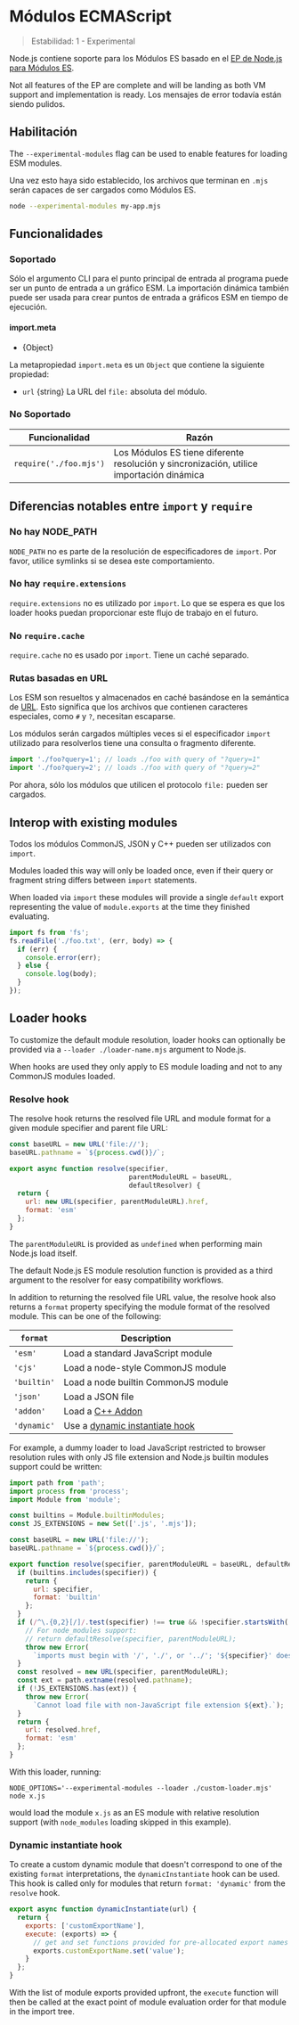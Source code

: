 # Módulos ECMAScript

<!--introduced_in=v8.5.0-->

<!-- type=misc -->

> Estabilidad: 1 - Experimental

<!--name=esm-->

Node.js contiene soporte para los Módulos ES basado en el [EP de Node.js para Módulos ES](https://github.com/nodejs/node-eps/blob/master/002-es-modules.md).

Not all features of the EP are complete and will be landing as both VM support and implementation is ready. Los mensajes de error todavía están siendo pulidos.

## Habilitación

<!-- type=misc -->

The `--experimental-modules` flag can be used to enable features for loading ESM modules.

Una vez esto haya sido establecido, los archivos que terminan en `.mjs` serán capaces de ser cargados como Módulos ES.

```sh
node --experimental-modules my-app.mjs
```

## Funcionalidades

<!-- type=misc -->

### Soportado

Sólo el argumento CLI para el punto principal de entrada al programa puede ser un punto de entrada a un gráfico ESM. La importación dinámica también puede ser usada para crear puntos de entrada a gráficos ESM en tiempo de ejecución.

#### import.meta

* {Object}

La metapropiedad `import.meta` es un `Object` que contiene la siguiente propiedad:

* `url` {string} La URL del `file:` absoluta del módulo.

### No Soportado

| Funcionalidad          | Razón                                                                                    |
| ---------------------- | ---------------------------------------------------------------------------------------- |
| `require('./foo.mjs')` | Los Módulos ES tiene diferente resolución y sincronización, utilice importación dinámica |

## Diferencias notables entre `import` y `require`

### No hay NODE_PATH

`NODE_PATH` no es parte de la resolución de especificadores de `import`. Por favor, utilice symlinks si se desea este comportamiento.

### No hay `require.extensions`

`require.extensions` no es utilizado por `import`. Lo que se espera es que los loader hooks puedan proporcionar este flujo de trabajo en el futuro.

### No `require.cache`

`require.cache` no es usado por `import`. Tiene un caché separado.

### Rutas basadas en URL

Los ESM son resueltos y almacenados en caché basándose en la semántica de [URL](https://url.spec.whatwg.org/). Esto significa que los archivos que contienen caracteres especiales, como `#` y `?`, necesitan escaparse.

Los módulos serán cargados múltiples veces si el especificador `import` utilizado para resolverlos tiene una consulta o fragmento diferente.

```js
import './foo?query=1'; // loads ./foo with query of "?query=1"
import './foo?query=2'; // loads ./foo with query of "?query=2"
```

Por ahora, sólo los módulos que utilicen el protocolo `file:` pueden ser cargados.

## Interop with existing modules

Todos los módulos CommonJS, JSON y C++ pueden ser utilizados con `import`.

Modules loaded this way will only be loaded once, even if their query or fragment string differs between `import` statements.

When loaded via `import` these modules will provide a single `default` export representing the value of `module.exports` at the time they finished evaluating.

```js
import fs from 'fs';
fs.readFile('./foo.txt', (err, body) => {
  if (err) {
    console.error(err);
  } else {
    console.log(body);
  }
});
```

## Loader hooks

<!-- type=misc -->

To customize the default module resolution, loader hooks can optionally be provided via a `--loader ./loader-name.mjs` argument to Node.js.

When hooks are used they only apply to ES module loading and not to any CommonJS modules loaded.

### Resolve hook

The resolve hook returns the resolved file URL and module format for a given module specifier and parent file URL:

```js
const baseURL = new URL('file://');
baseURL.pathname = `${process.cwd()}/`;

export async function resolve(specifier,
                              parentModuleURL = baseURL,
                              defaultResolver) {
  return {
    url: new URL(specifier, parentModuleURL).href,
    format: 'esm'
  };
}
```

The `parentModuleURL` is provided as `undefined` when performing main Node.js load itself.

The default Node.js ES module resolution function is provided as a third argument to the resolver for easy compatibility workflows.

In addition to returning the resolved file URL value, the resolve hook also returns a `format` property specifying the module format of the resolved module. This can be one of the following:

| `format`    | Description                                                     |
| ----------- | --------------------------------------------------------------- |
| `'esm'`     | Load a standard JavaScript module                               |
| `'cjs'`     | Load a node-style CommonJS module                               |
| `'builtin'` | Load a node builtin CommonJS module                             |
| `'json'`    | Load a JSON file                                                |
| `'addon'`   | Load a [C++ Addon](addons.html)                                 |
| `'dynamic'` | Use a [dynamic instantiate hook](#esm_dynamic_instantiate_hook) |

For example, a dummy loader to load JavaScript restricted to browser resolution rules with only JS file extension and Node.js builtin modules support could be written:

```js
import path from 'path';
import process from 'process';
import Module from 'module';

const builtins = Module.builtinModules;
const JS_EXTENSIONS = new Set(['.js', '.mjs']);

const baseURL = new URL('file://');
baseURL.pathname = `${process.cwd()}/`;

export function resolve(specifier, parentModuleURL = baseURL, defaultResolve) {
  if (builtins.includes(specifier)) {
    return {
      url: specifier,
      format: 'builtin'
    };
  }
  if (/^\.{0,2}[/]/.test(specifier) !== true && !specifier.startsWith('file:')) {
    // For node_modules support:
    // return defaultResolve(specifier, parentModuleURL);
    throw new Error(
      `imports must begin with '/', './', or '../'; '${specifier}' does not`);
  }
  const resolved = new URL(specifier, parentModuleURL);
  const ext = path.extname(resolved.pathname);
  if (!JS_EXTENSIONS.has(ext)) {
    throw new Error(
      `Cannot load file with non-JavaScript file extension ${ext}.`);
  }
  return {
    url: resolved.href,
    format: 'esm'
  };
}
```

With this loader, running:

```console
NODE_OPTIONS='--experimental-modules --loader ./custom-loader.mjs' node x.js
```

would load the module `x.js` as an ES module with relative resolution support (with `node_modules` loading skipped in this example).

### Dynamic instantiate hook

To create a custom dynamic module that doesn't correspond to one of the existing `format` interpretations, the `dynamicInstantiate` hook can be used. This hook is called only for modules that return `format: 'dynamic'` from the `resolve` hook.

```js
export async function dynamicInstantiate(url) {
  return {
    exports: ['customExportName'],
    execute: (exports) => {
      // get and set functions provided for pre-allocated export names
      exports.customExportName.set('value');
    }
  };
}
```

With the list of module exports provided upfront, the `execute` function will then be called at the exact point of module evaluation order for that module in the import tree.